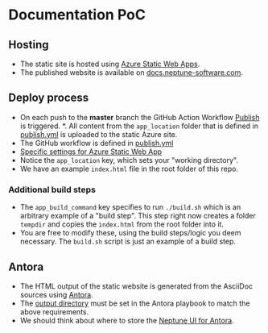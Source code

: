 # Documentation PoC

## Hosting

* The static site is hosted using [Azure Static Web Apps](https://azure.microsoft.com/en-us/services/app-service/static/).
* The published website is available on [docs.neptune-software.com](https://docs.neptune-software.com).

## Deploy process

* On each push to the **master** branch the GitHub Action Workflow [Publish](https://github.com/neptune-software/documentation/actions/workflows/publish.yml) is triggered.
*. All content from the `app_location` folder that is defined in [publish.yml](https://github.com/neptune-software/documentation/blob/master/.github/workflows/publish.yml) is uploaded to the static Azure site.
* The GitHub workflow is defined in [publish.yml](https://github.com/neptune-software/documentation/blob/master/.github/workflows/publish.yml)
* [Specific settings for Azure Static Web App](https://aka.ms/swaworkflowconfig)
* Notice the `app_location` key, which sets your "working directory".
* We have an example `index.html` file in the root folder of this repo.
    
### Additional build steps
* The `app_build_command` key specifies to run `./build.sh` which is an arbitrary example of a "build step". This step right now creates a folder `tempdir` and copies the `index.html` from the root folder into it.
* You are free to modify these, using the build steps/logic you deem necessary. The `build.sh` script is just an example of a build step.

## Antora
* The HTML output of the static website is generated from the AsciiDoc sources using [Antora](https://docs.antora.org/antora/2.3/install/install-antora/).
* The [output directory](https://docs.antora.org/antora/2.3/playbook/output-dir/) must be set in the Antora playbook to match the above requirements.
* We should think about where to store the [Neptune UI for Antora](https://docs.antora.org/antora-ui-default/). 
